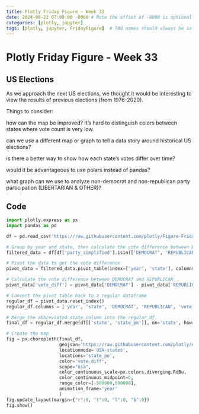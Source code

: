 ```yaml
---
title: Plotly Friday Figure - Week 33
date: 2024-08-22 07:00:00 -0000 # Note the offset of -0000 is optional
categories: [plotly, jupyter]
tags: [plotly, jupyter, FridayFigure]  # TAG names should always be in lowercase
---
```


# Plotly Friday Figure - Week 33

## US Elections

As we approach the next US elections, we thought it would be interesting to view the results of previous elections (from 1976-2020).



Things to consider:



how can the map be improved? It’s hard to distinguish colors between states where vote count is very low.

can we use a different map or graph to tell a data story around historical US elections?

is there a better way to show how each state’s votes differ over time?

would it be advantageous to use polars instead of pandas?

what graph can we use to analyze non-democrat and non-republican party participation (LIBERTARIAN & OTHER)?

## Code


```python
import plotly.express as px
import pandas as pd

df = pd.read_csv('https://raw.githubusercontent.com/plotly/Figure-Friday/main/2024/week-33/1976-2020-president.csv')

# Group by year and state, then calculate the vote difference between DEMOCRAT and REPUBLICAN
filtered_data = df[df['party_simplified'].isin(['DEMOCRAT', 'REPUBLICAN'])]

# Pivot the data to get the vote difference
pivot_data = filtered_data.pivot_table(index=['year', 'state'], columns='party_simplified', values='candidatevotes')

# Calculate the vote difference between DEMOCRAT and REPUBLICAN
pivot_data['vote_diff'] = pivot_data['DEMOCRAT'] - pivot_data['REPUBLICAN']

# Convert the pivot table back to a regular dataframe
regular_df = pivot_data.reset_index()
regular_df.columns = ['year', 'state', 'DEMOCRAT', 'REPUBLICAN', 'vote_diff']

# Merge the abbreviated state column into the regular_df
final_df = regular_df.merge(df[['state', 'state_po']], on='state', how='right')

# Create the map
fig = px.choropleth(final_df,
                    geojson="https://raw.githubusercontent.com/plotly/datasets/master/geojson-counties-fips.json",
                    locationmode='USA-states',
                    locations='state_po',
                    color='vote_diff',
                    scope="usa",
                    color_continuous_scale=px.colors.diverging.RdBu,
                    color_continuous_midpoint=0,
                    range_color=[-500000,500000],
                    animation_frame='year'
                    )
fig.update_layout(margin={"r":0, "t":0, "l":0, "b":0})
fig.show()